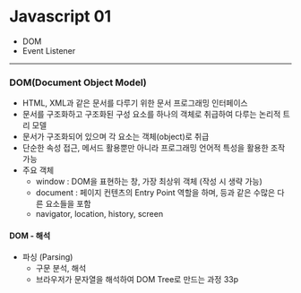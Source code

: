 # Javascript 01

* DOM
* Event Listener

---

### DOM(Document Object Model)

* HTML, XML과 같은 문서를 다루기 위한 문서 프로그래밍 인터페이스
* 문서를 구조화하고 구조화된 구성 요소를 하나의 객체로 취급하여 다루는 논리적 트리 모델
* 문서가 구조화되어 있으며 각 요소는 객체(object)로 취급
* 단순한 속성 접근, 메서드 활용뿐만 아니라 프로그래밍 언어적 특성을 활용한 조작 가능
* 주요 객체
  * window : DOM을 표현하는 창, 가장 최상위 객체 (작성 시 생략 가능)
  * document : 페이지 컨텐츠의 Entry Point 역할을 하며, <body> 등과 같은 수많은 다른 요소들을 포함
  * navigator, location, history, screen

#### DOM - 해석

* 파싱 (Parsing)
  * 구문 분석, 해석
  * 브라우저가 문자열을 해석하여 DOM Tree로 만드는 과정 33p


